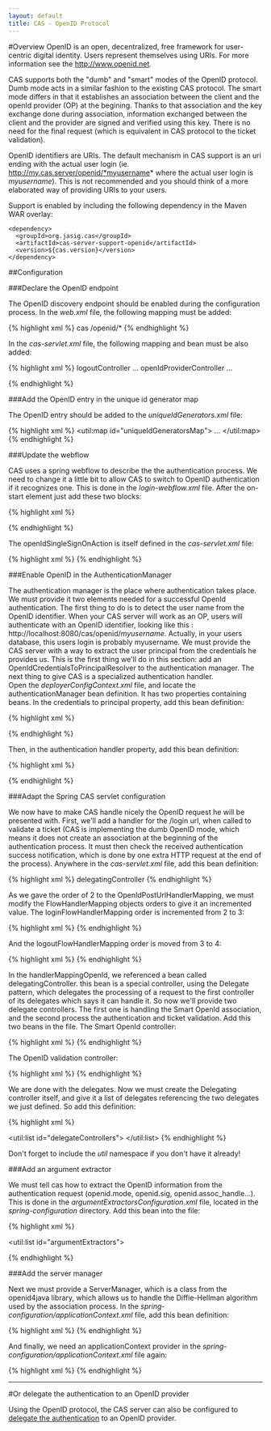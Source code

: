 ```yaml
---
layout: default
title: CAS - OpenID Protocol
---
```


#Overview
OpenID is an open, decentralized, free framework for user-centric digital identity. Users represent themselves using URIs. For more information see the http://www.openid.net.

CAS supports both the "dumb" and "smart" modes of the OpenID protocol. Dumb mode acts in a similar fashion to the existing CAS protocol. The smart mode differs in that it establishes an association between the client and the openId provider (OP) at the begining. Thanks to that association and the key exchange done during association, information exchanged between the client and the provider are signed and verified using this key. There is no need for the final request (which is equivalent in CAS protocol to the ticket validation).

OpenID identifiers are URIs. The default mechanism in CAS support is an uri ending with the actual user login (ie. http://my.cas.server/openid/*myusername* where the actual user login is *myusername*). This is not recommended and you should think of a more elaborated way of providing URIs to your users.

Support is enabled by including the following dependency in the Maven WAR overlay:

    <dependency>
      <groupId>org.jasig.cas</groupId>
      <artifactId>cas-server-support-openid</artifactId>
      <version>${cas.version}</version>
    </dependency>


##Configuration


###Declare the OpenID endpoint

The OpenID discovery endpoint should be enabled during the configuration process. In the *web.xml* file, the following mapping must be added:

{% highlight xml %}
<servlet-mapping>
  <servlet-name>cas</servlet-name>
  <url-pattern>/openid/*</url-pattern>
</servlet-mapping>
{% endhighlight %}

In the *cas-servlet.xml* file, the following mapping and bean must be also added:

{% highlight xml %}
<bean id="handlerMappingC" class="org.springframework.web.servlet.handler.SimpleUrlHandlerMapping">
  <property name="mappings">
    <props>
      <prop key="/logout">logoutController</prop>
      ...
      <prop key="/openid/*">openIdProviderController</prop>
      ... 


<bean
    id="openIdProviderController"
    class="org.jasig.cas.support.openid.web.OpenIdProviderController"
    p:loginUrl="${server.prefix}/login"/>
{% endhighlight %}


###Add the OpenID entry in the unique id generator map

The OpenID entry should be added to the *uniqueIdGenerators.xml* file:

{% highlight xml %}
<util:map id="uniqueIdGeneratorsMap">
  ...
  <entry
    key="org.jasig.cas.support.openid.authentication.principal.OpenIdService"
    value-ref="serviceTicketUniqueIdGenerator" />
</util:map>
{% endhighlight %}


###Update the webflow

CAS uses a spring webflow to describe the the authentication process. We need to change it a little bit to allow CAS to switch to OpenID authentication if it recognizes one. This is done in the *login-webflow.xml* file. After the on-start element just add these two blocks:

{% highlight xml %}
<!-- If the request contains a parameter called openid.mode and is not an association request, switch to openId. Otherwise, continue normal webflow. -->
<decision-state id="selectFirstAction">
    <if
       test="externalContext.requestParameterMap['openid.mode'] neq ''
        &amp;&amp; externalContext.requestParameterMap['openid.mode'] neq null
        &amp;&amp; externalContext.requestParameterMap['openid.mode'] neq 'associate'"
       then="openIdSingleSignOnAction" else="ticketGrantingTicketExistsCheck" />
</decision-state>
       
<!-- The OpenID authentication action. If authentication is successful, send the ticket granting ticker. Otherwise, redirect to the login form. -->
<action-state id="openIdSingleSignOnAction">
    <evaluate expression="openIdSingleSignOnAction" />
    <transition on="success" to="sendTicketGrantingTicket" />
    <transition on="error" to="viewLoginForm" />
    <transition on="warn" to="warn" />
</action-state>
{% endhighlight %}

The openIdSingleSignOnAction is itself defined in the *cas-servlet.xml* file:

{% highlight xml %}
<bean id="openIdSingleSignOnAction" class="org.jasig.cas.support.openid.web.flow.OpenIdSingleSignOnAction"
      p:centralAuthenticationService-ref="centralAuthenticationService"/>
{% endhighlight %}


###Enable OpenID in the AuthenticationManager

The authentication manager is the place where authentication takes place. We must provide it two elements needed for a successful OpenId authentication. The first thing to do is to detect the user name from the OpenID identifier. When your CAS server will work as an OP, users will authenticate with an OpenID identifier, looking like this : http://localhost:8080/cas/openid/*myusername*. Actually, in your users database, this users login is probably myusername. We must provide the CAS server with a way to extract the user principal from the credentials he provides us. This is the first thing we'll do in this section: add an OpenIdCredentialsToPrincipalResolver to the authentication manager. The next thing to give CAS is a specialized authentication handler.  
Open the *deployerConfigContext.xml* file, and locate the authenticationManager bean definition. It has two properties containing beans. In the credentials to principal property, add this bean definition:

{% highlight xml %}
<!-- The openid credentials to principal resolver -->
<bean class="org.jasig.cas.support.openid.authentication.principal.OpenIdCredentialsToPrincipalResolver" />
{% endhighlight %}

Then, in the authentication handler property, add this bean definition:

{% highlight xml %}
<!-- The open id authentication handler -->
<bean class="org.jasig.cas.support.openid.authentication.handler.support.OpenIdCredentialsAuthenticationHandler" p:ticketRegistry-ref="ticketRegistry" />
{% endhighlight %}


###Adapt the Spring CAS servlet configuration

We now have to make CAS handle nicely the OpenID request he will be presented with. First, we'll add a handler for the /login url, when called to validate a ticket (CAS is implementing the dumb OpenID mode, which means it does not create an association at the beginning of the authentication process. It must then check the received authentication success notification, which is done by one extra HTTP request at the end of the process). Anywhere in the *cas-servlet.xml* file, add this bean definition:

{% highlight xml %}
<bean id="handlerMappingOpendId"
      class="org.jasig.cas.support.openid.web.support.OpenIdPostUrlHandlerMapping">
    <!-- Notice we set the order value to 2, which is the order of the flow handler mapping. We'll fix that just next.
    The OpenIDPostUrlHandlerMapping MUST be called before the login webflow action is called, otherwise we will never be able to validate the authentication success. -->
    <property name="order" value="2"/>
    <property name="mappings">
        <props>
            <prop key="/login">delegatingController</prop>
        </props>
    </property>
</bean>
{% endhighlight %}

As we gave the order of 2 to the OpenIdPostUrlHandlerMapping, we must modify the FlowHandlerMapping objects orders to give it an incremented value. The loginFlowHandlerMapping order is incremented from 2 to 3:

{% highlight xml %}
<bean id="loginFlowHandlerMapping" class="org.springframework.webflow.mvc.servlet.FlowHandlerMapping"
   p:flowRegistry-ref="loginFlowRegistry" p:order="3">
   <property name="interceptors">
      <ref local="localeChangeInterceptor" />
   </property>
</bean>
{% endhighlight %}

And the logoutFlowHandlerMapping order is moved from 3 to 4:

{% highlight xml %}
<bean id="logoutFlowHandlerMapping" class="org.springframework.webflow.mvc.servlet.FlowHandlerMapping"
   p:flowRegistry-ref="logoutFlowRegistry" p:order="4">
   <property name="interceptors">
      <ref local="localeChangeInterceptor" />
   </property>
</bean>
{% endhighlight %}

In the handlerMappingOpenId, we referenced a bean called delegatingController. this bean is a special controller, using the Delegate pattern, which delegates the processing of a request to the first controller of its delegates which says it can handle it. So now we'll provide two delegate controllers. The first one is handling the Smart OpenId association, and the second process the authentication and ticket validation. Add this two beans in the file.
The Smart OpenId controller:

{% highlight xml %}
<bean id="smartOpenIdAssociationController" class="org.jasig.cas.support.openid.web.mvc.SmartOpenIdController"
     p:serverManager-ref="serverManager"
     p:successView="casOpenIdAssociationSuccessView" p:failureView="casOpenIdAssociationFailureView" />
{% endhighlight %}

The OpenID validation controller:

{% highlight xml %}
<bean id="openIdValidateController" class="org.jasig.cas.web.ServiceValidateController"
       p:validationSpecificationClass="org.jasig.cas.validation.Cas20WithoutProxyingValidationSpecification"
       p:centralAuthenticationService-ref="centralAuthenticationService"
       p:proxyHandler-ref="proxy20Handler" p:argumentExtractor-ref="openIdArgumentExtractor"
       p:successView="casOpenIdServiceSuccessView" p:failureView="casOpenIdServiceFailureView" />
{% endhighlight %}

We are done with the delegates. Now we must create the Delegating controller itself, and give it a list of delegates referencing the two delegates we just defined. So add this definition:

{% highlight xml %}
<bean id="delegatingController" class="org.jasig.cas.web.DelegatingController"
  p:delegates-ref="delegateControllers"/>
 
<util:list id="delegateControllers">
  <ref bean="smartOpenIdAssociationController"/>
  <ref bean="openIdValidateController"/>
</util:list>
{% endhighlight %}

Don't forget to include the *util* namespace if you don't have it already!


###Add an argument extractor

We must tell cas how to extract the OpenID information from the authentication request (openid.mode, openid.sig, openid.assoc_handle...). This is done in the *argumentExtractorsConfiguration.xml* file, located in the *spring-configuration* directory. Add this bean into the file:

{% highlight xml %}
<bean id="openIdArgumentExtractor" class="org.jasig.cas.support.openid.web.support.OpenIdArgumentExtractor" />
 
<util:list id="argumentExtractors">
   <ref bean="casArgumentExtractor" />
   <!-- The OpenId arguments extractor -->
   <ref bean="openIdArgumentExtractor" />
   <ref bean="samlArgumentExtractor" />
</util:list>
{% endhighlight %}


###Add the server manager

Next we must provide a ServerManager, which is a class from the openid4java library, which allows us to handle the Diffie-Hellman algorithm used by the association process. In the *spring-configuration/applicationContext.xml* file, add this bean definition:

{% highlight xml %}
<bean id="serverManager" class="org.openid4java.server.ServerManager"
   p:oPEndpointUrl="{cas.securityContext.casProcessingFilterEntryPoint.loginUrl}"
   p:enforceRpId="false" />
{% endhighlight %}

And finally, we need an applicationContext provider in the *spring-configuration/applicationContext.xml* file again:

{% highlight xml %}
<bean id="applicationContextProvider" class="org.jasig.cas.util.ApplicationContextProvider" />
{% endhighlight %}

***


#Or delegate the authentication to an OpenID provider

Using the OpenID protocol, the CAS server can also be configured to [delegate the authentication](../integration/Delegate-Authentication.html) to an OpenID provider.

